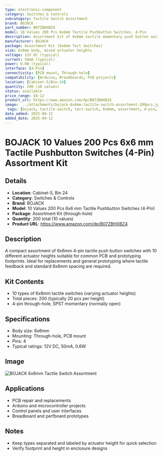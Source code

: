 ```yaml
---
type: electronic-component
category: Switches & Controls
subcategory: Tactile Switch Assortment
brand: BOJACK
part_number: B07ZBHXBZ4
model: 10 Values 200 Pcs 6x6mm Tactile Pushbutton Switches, 4-Pin
description: Assortment kit of 6x6mm tactile momentary push button switches, 10 different actuator heights, 4-pin through-hole
manufacturer: BOJACK
package: Assortment Kit (6x6mm Tact Switches)
size: 6x6mm body, mixed actuator heights
voltage: 12V DC (typical)
current: 50mA (typical)
power: 0.6W (typical)
interface: [4-Pin]
connectivity: [PCB mount, Through-hole]
compatibility: [Arduino, Breadboards, PCB projects]
location: [Cabinet-5/Bin-24]
quantity: 200 (10 values)
status: available
price_range: $8-12
product_url: https://www.amazon.com/dp/B07ZBHXBZ4
image:  ../attachments/bojack-6x6mm-tactile-switch-assortment-200pcs.jpg
 tags: [bojack, tactile-switch, tact-switch, 6x6mm, assortment, 4-pin, momentary, through-hole, pcb-mount, kit, cabinet-5, bin-24, status-available]
date_added: 2025-09-12
added_date: 2025-09-12
---
```


# BOJACK 10 Values 200 Pcs 6x6 mm Tactile Pushbutton Switches (4-Pin) Assortment Kit

## Details

- **Location**: Cabinet-5, Bin 24
- **Category**: Switches & Controls
- **Brand**: BOJACK
- **Model**: 10 Values 200 Pcs 6x6 mm Tactile Pushbutton Switches (4-Pin)
- **Package**: Assortment Kit (through-hole)
- **Quantity**: 200 total (10 values)
- **Product URL**: https://www.amazon.com/dp/B07ZBHXBZ4

## Description

A compact assortment of 6x6mm 4-pin tactile push button switches with 10 different actuator heights suitable for common PCB and prototyping footprints. Ideal for replacements and general prototyping where tactile feedback and standard 6x6mm spacing are required.

## Kit Contents

- 10 types of 6x6mm tactile switches (varying actuator heights)
- Total pieces: 200 (typically 20 pcs per height)
- 4-pin through-hole, SPST momentary (normally open)

## Specifications

- Body size: 6x6mm
- Mounting: Through-hole, PCB mount
- Pins: 4
- Typical ratings: 12V DC, 50mA, 0.6W

## Image

![BOJACK 6x6mm Tactile Switch Assortment](../attachments/bojack-6x6mm-tactile-switch-assortment-200pcs.jpg)

## Applications

- PCB repair and replacements
- Arduino and microcontroller projects
- Control panels and user interfaces
- Breadboard and perfboard prototypes

## Notes

- Keep types separated and labeled by actuator height for quick selection
- Verify footprint and height in enclosure designs

